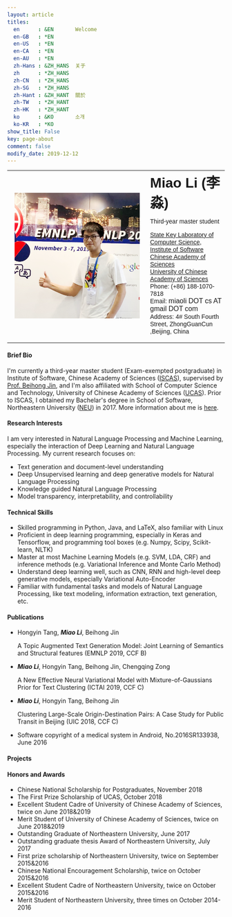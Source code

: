 ```yaml
---
layout: article
titles:
  en      : &EN       Welcome
  en-GB   : *EN
  en-US   : *EN
  en-CA   : *EN
  en-AU   : *EN
  zh-Hans : &ZH_HANS  关于
  zh      : *ZH_HANS
  zh-CN   : *ZH_HANS
  zh-SG   : *ZH_HANS
  zh-Hant : &ZH_HANT  關於
  zh-TW   : *ZH_HANT
  zh-HK   : *ZH_HANT
  ko      : &KO       소개
  ko-KR   : *KO
show_title: False
key: page-about
comment: false
modify_date: 2019-12-12
---
```


<table>
<tr>
<td width="310" align="center">
    <div style="float:center">
      <img src="files/avatar-blog.png" width="290">
    </div>
</td>
<td>
    <font face="Arial"> <b><font size="6.5">Miao Li (李淼)</font></b></font>
    <p>
        <font face="Arial">
        <p> Third-year master student </p>
        <a href="http://lcs.ios.ac.cn/en/wiki/Main_Page">State Key Laboratory of Computer Science</a>,<br> 
        <a href="http://english.is.cas.cn/">Institute of Software Chinese Academy of Sciences</a><br>
		    <a href="http://english.ucas.ac.cn/">University of Chinese Academy of Sciences</a><br>
        Phone: (+86) 188-1070-7818 <br>
        Email: <font size="3">miaoli DOT cs AT gmail DOT com</font><br>
        Address: 4# South Fourth Street, ZhongGuanCun ,Beijing, China 
        </font>
   </p>
</td>
</tr>
</table>

#### Brief Bio

I'm currently a third-year master student (Exam-exempted postgraduate) in Institute of Software, Chinese Academy of Sciences ([ISCAS](http://english.is.cas.cn/)), supervised by [Prof. Beihong Jin](http://work.iscas.ac.cn/index.php/Jinbeihong/index/index), and I'm also affiliated with School of Computer Science and Technology, University of Chinese Academy of Sciences ([UCAS](https://english.ucas.ac.cn/)). Prior to ISCAS, I obtained my Bachelar's degree in School of Software, Northeastern University ([NEU](http://english.neu.edu.cn/)) in 2017. More information about me is [here](https://oaimli.github.io/files/miaoli-cv.pdf).

#### Research Interests

I am very interested in Natural Language Processing and Machine Learning, especially the interaction of Deep Learning and Natural Language Processing. My current research focuses on:

- Text generation and document-level understanding
- Deep Unsupervised learning and deep generative models for Natural Language Processing
- Knowledge guided Natural Language Processing
- Model transparency, interpretability, and controllability

#### Technical Skills

- Skilled programming in Python, Java, and LaTeX, also familiar with Linux 
- Proficient in deep learning programming, especially in Keras and Tensorflow, and programming tool boxes (e.g. Numpy, Scipy, Scikit-learn, NLTK)
- Master at most Machine Learning Models (e.g. SVM, LDA, CRF) and inference methods (e.g. Variational Inference and Monte Carlo Method)
- Understand deep learning well, such as CNN, RNN and high-level deep generative models, especially Variational Auto-Encoder
- Familiar with fundamental tasks and models of Natural Language Processing, like text modeling, information extraction, text generation, etc.

#### Publications

- Hongyin Tang, ***Miao Li***, Beihong Jin

  A Topic Augmented Text Generation Model: Joint Learning of Semantics and Structural features (EMNLP 2019, CCF B)  

- ***Miao Li***,  Hongyin Tang, Beihong Jin, Chengqing Zong

  A New Effective Neural Variational Model with Mixture-of-Gaussians Prior for Text Clustering (ICTAI 2019, CCF C) 

- ***Miao Li***, Hongyin Tang, Beihong Jin

  Clustering Large-Scale Origin-Destination Pairs: A Case Study for Public Transit in Beijing (UIC 2018, CCF C) 

- Software copyright of a medical system in Android, No.2016SR133938, June 2016

#### Projects

#### Honors and Awards

- Chinese National Scholarship for Postgraduates, November 2018
- The First Prize Scholarship of UCAS, October 2018
- Excellent Student Cadre of University of Chinese Academy of Sciences, twice on June 2018&2019
- Merit Student of University of Chinese Academy of Sciences, twice on June 2018&2019
- Outstanding Graduate of Northeastern University, June 2017
- Outstanding graduate thesis Award of Northeastern University, July 2017
- First prize scholarship of Northeastern University, twice on September 2015&2016
- Chinese National Encouragement Scholarship, twice on October 2015&2016
- Excellent Student Cadre of Northeastern University, twice on October 2015&2016
- Merit Student of Northeastern University, three times on October 2014-2016

